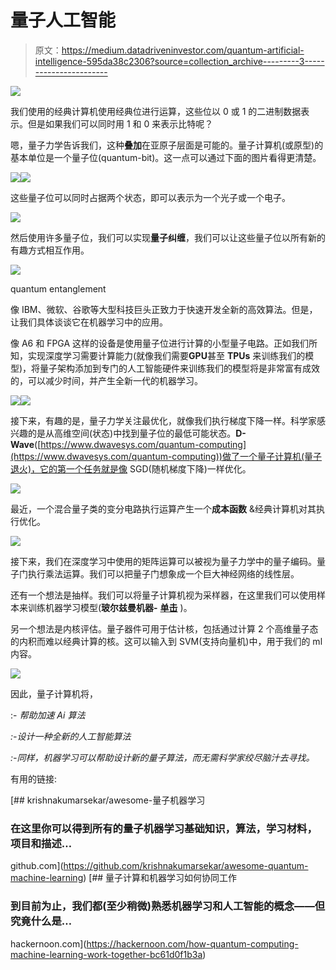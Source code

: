 # 量子人工智能

> 原文：<https://medium.datadriveninvestor.com/quantum-artificial-intelligence-595da38c2306?source=collection_archive---------3----------------------->

![](img/e9987f5bba09c6d5cc86d29cf8799fc8.png)

我们使用的经典计算机使用经典位进行运算，这些位以 0 或 1 的二进制数据表示。但是如果我们可以同时用 1 和 0 来表示比特呢？

嗯，量子力学告诉我们，这种**叠加**在亚原子层面是可能的。量子计算机(或原型)的基本单位是一个量子位(quantum-bit)。这一点可以通过下面的图片看得更清楚。

![](img/a76185eccd69794d8fb42240b3d50c18.png)![](img/6a074cdd965773005be1374614eaebc3.png)

这些量子位可以同时占据两个状态，即可以表示为一个光子或一个电子。

![](img/e4c62e4eb019b5cedbfd20ae1573c6aa.png)

然后使用许多量子位，我们可以实现**量子纠缠**，我们可以让这些量子位以所有新的有趣方式相互作用。

![](img/7560daf942a2640679b2d524713e5377.png)

quantum entanglement

像 IBM、微软、谷歌等大型科技巨头正致力于快速开发全新的高效算法。但是，让我们具体谈谈它在机器学习中的应用。

像 A6 和 FPGA 这样的设备是使用量子位进行计算的小型量子电路。正如我们所知，实现深度学习需要计算能力(就像我们需要**GPU**甚至 **TPUs** 来训练我们的模型)，将量子架构添加到专门的人工智能硬件来训练我们的模型将是非常富有成效的，可以减少时间，并产生全新一代的机器学习。

![](img/16495b97349e87a71309bb8d9cd9abea.png)![](img/1d6e67694eca6132c21603dfc8d623cd.png)

接下来，有趣的是，量子力学关注最优化，就像我们执行梯度下降一样。科学家感兴趣的是从高维空间(状态)中找到量子位的最低可能状态。**D-Wave**([https://www.dwavesys.com/quantum-computing](https://www.dwavesys.com/quantum-computing))做了一个量子计算机(量子退火)，它的第一个任务就是像 SGD(随机梯度下降)一样优化。

![](img/83e26961d95e1a43ee6e461b00eb3825.png)

最近，一个混合量子类的变分电路执行运算产生一个**成本函数** &经典计算机对其执行优化。

![](img/f813584d288cb8f490a1030969d3b20f.png)

接下来，我们在深度学习中使用的矩阵运算可以被视为量子力学中的量子编码。量子门执行乘法运算。我们可以把量子门想象成一个巨大神经网络的线性层。

还有一个想法是抽样。我们可以将量子计算机视为采样器，在这里我们可以使用样本来训练机器学习模型(**玻尔兹曼机器-** [**单击**](https://towardsdatascience.com/deep-learning-meets-physics-restricted-boltzmann-machines-part-i-6df5c4918c15) )。

另一个想法是内核评估。量子器件可用于估计核，包括通过计算 2 个高维量子态的内积而难以经典计算的核。这可以输入到 SVM(支持向量机)中，用于我们的 ml 内容。

![](img/bbffd557acddd3a362c9659517a9a9d8.png)

因此，量子计算机将，

:- *帮助加速 Ai 算法*

*:-设计一种全新的人工智能算法*

*:-同样，机器学习可以帮助设计新的量子算法，而无需科学家绞尽脑汁去寻找。*

有用的链接:

[](https://github.com/krishnakumarsekar/awesome-quantum-machine-learning) [## krishnakumarsekar/awesome-量子机器学习

### 在这里你可以得到所有的量子机器学习基础知识，算法，学习材料，项目和描述…

github.com](https://github.com/krishnakumarsekar/awesome-quantum-machine-learning) [](https://hackernoon.com/how-quantum-computing-machine-learning-work-together-bc61d0f1b3a) [## 量子计算和机器学习如何协同工作

### 到目前为止，我们都(至少稍微)熟悉机器学习和人工智能的概念——但究竟什么是…

hackernoon.com](https://hackernoon.com/how-quantum-computing-machine-learning-work-together-bc61d0f1b3a)